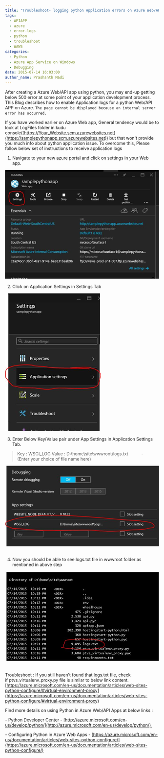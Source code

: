 ```yaml
---
title: "Troubleshoot- logging python Application errors on Azure Web/API Apps"
tags:
  - APIAPP
  - azure
  - error-logs
  - python
  - troubleshoot
  - WAWS
categories:
  - Python
  - Azure App Service on Windows
  - Debugging
date: 2015-07-14 16:03:00
author_name: Prashanth Madi
---
```


After creating a Azure Web/API app using python, you may end-up getting below 500 error at some point of your application development process. This Blog describes how to enable Application logs for a python Web/API APP on Azure. `The page cannot be displayed because an internal server error has occurred.`   

If you have worked earlier on Azure Web app, General tendency would be to look at LogFiles folder in kudu console([https://Your_Website.scm.azurewebsites.net](https://samplepythonapp.scm.azurewebsites.net)) but that won't provide you much info about python application issue. To overcome this, Please follow below set of instructions to receive application logs  

1) Navigate to your new azure portal and click on settings in your Web app.  

[![](/media/2019/03/4188.new1.JPG)](/media/2019/03/4188.new1.JPG) 

2) Click on Application Settings in Settings Tab 

[![](/media/2019/03/3107.new2.JPG)](/media/2019/03/3107.new2.JPG) 

3) Enter Below Key/Value pair under App Settings in Application Settings Tab. 

> Key : WSGI_LOG Value : D:\\home\\site\\wwwroot\\logs.txt           -   (Enter your choice of file name here) 

[![](/media/2019/03/8171.new3.JPG)](/media/2019/03/8171.new3.JPG)   

4) Now you should be able to see logs.txt file in wwwroot folder as mentioned in above step 

[![](/media/2019/03/0601.end_result.JPG)](/media/2019/03/0601.end_result.JPG)    

Troubleshoot : If you still haven't found that logs.txt file, check if ptvs\_virtualenv\_proxy.py file is similar to below link content. [https://azure.microsoft.com/en-us/documentation/articles/web-sites-python-configure/#virtual-environment-proxy](https://azure.microsoft.com/en-us/documentation/articles/web-sites-python-configure/#virtual-environment-proxy)   

Find more details on using Python in Azure Web/API Apps at below links :   

\- Python Developer Center - [http://azure.microsoft.com/en-us/develop/python/](http://azure.microsoft.com/en-us/develop/python/)  

\- Configuring Python in Azure Web Apps - [https://azure.microsoft.com/en-us/documentation/articles/web-sites-python-configure/](https://azure.microsoft.com/en-us/documentation/articles/web-sites-python-configure/)